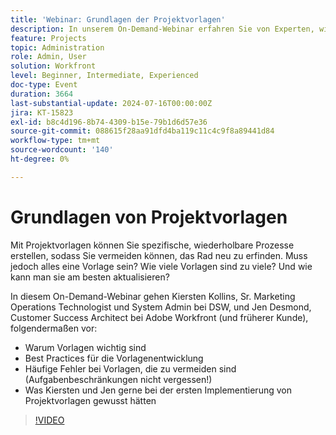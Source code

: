```yaml
---
title: 'Webinar: Grundlagen der Projektvorlagen'
description: In unserem On-Demand-Webinar erfahren Sie von Experten, wie Sie Projektvorlagen optimieren können. Entdecken Sie Best Practices, zu vermeidende Fallstricke und praktische Einblicke aus DSW und Adobe Workfront, um die Entwicklung und Aktualisierung von Vorlagen zu optimieren.
feature: Projects
topic: Administration
role: Admin, User
solution: Workfront
level: Beginner, Intermediate, Experienced
doc-type: Event
duration: 3664
last-substantial-update: 2024-07-16T00:00:00Z
jira: KT-15823
exl-id: b8c4d196-8b74-4309-b15e-79b1d6d57e36
source-git-commit: 088615f28aa91dfd4ba119c11c4c9f8a89441d84
workflow-type: tm+mt
source-wordcount: '140'
ht-degree: 0%

---
```


# Grundlagen von Projektvorlagen

Mit Projektvorlagen können Sie spezifische, wiederholbare Prozesse erstellen, sodass Sie vermeiden können, das Rad neu zu erfinden. Muss jedoch alles eine Vorlage sein? Wie viele Vorlagen sind zu viele? Und wie kann man sie am besten aktualisieren?

In diesem On-Demand-Webinar gehen Kiersten Kollins, Sr. Marketing Operations Technologist und System Admin bei DSW, und Jen Desmond, Customer Success Architect bei Adobe Workfront (und früherer Kunde), folgendermaßen vor:

* Warum Vorlagen wichtig sind
* Best Practices für die Vorlagenentwicklung
* Häufige Fehler bei Vorlagen, die zu vermeiden sind (Aufgabenbeschränkungen nicht vergessen!)
* Was Kiersten und Jen gerne bei der ersten Implementierung von Projektvorlagen gewusst hätten

>[!VIDEO](https://video.tv.adobe.com/v/3431017/?learn=on)
